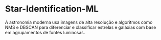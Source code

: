 # Star-Identification-ML
A astronomia moderna usa imagens de alta resolução e algoritmos como NMS e DBSCAN para diferenciar e classificar estrelas e galáxias com base em agrupamentos de fontes luminosas.
